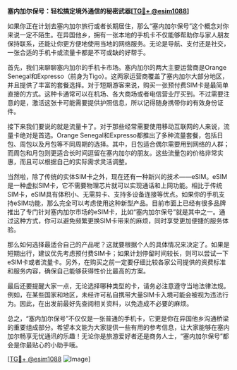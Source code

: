 **塞内加尔保号：轻松搞定境外通信的秘密武器[[TG💪+ @esim1088](https://t.me/s/esim1088)]**

如果你正在计划去塞内加尔旅行或者长期居住，那么“塞内加尔保号”这个概念对你来说一定不陌生。在异国他乡，拥有一张本地的手机卡不仅能够帮助你与家人朋友保持联系，还能让你更方便地使用当地的网络服务。无论是导航、支付还是社交，一张合适的手机卡或流量卡都是不可或缺的好帮手。

首先，我们来聊聊塞内加尔的手机卡市场。塞内加尔的两大主要运营商是Orange Senegal和Expresso（前身为Tigo）。这两家运营商覆盖了塞内加尔大部分地区，并且提供了丰富的套餐选择。对于短期游客来说，购买一张预付费SIM卡是最简单直接的方式。这种卡通常可以在机场、各大商场或者电信营业厅买到。不过需要注意的是，激活这张卡可能需要提供护照信息，所以记得随身携带你的有效身份证件。

接下来我们要说的就是流量卡了。对于那些经常需要使用移动互联网的人来说，流量卡绝对是首选。Orange Senegal和Expresso都推出了多种流量套餐，包括日包、周包以及月包等不同周期的选择。其中，日包适合偶尔需要用到网络的人群；而周包和月包则更适合长时间逗留在塞内加尔的朋友。这些流量包的价格非常实惠，而且可以根据自己的实际需求灵活调整。

当然啦，除了传统的实体SIM卡之外，现在还有一种新兴的技术——eSIM。eSIM是一种虚拟SIM卡，它不需要物理芯片就可以实现通话和上网功能。相比于传统SIM卡，eSIM具有体积小、无需剪卡、支持多设备连接等优点。如果你的手机支持eSIM功能，那么完全可以考虑使用这种新型产品。目前市面上已经有很多品牌推出了专门针对塞内加尔市场的eSIM卡，比如“塞内加尔保号”就是其中之一。通过这种方式，你可以避免频繁更换SIM卡带来的麻烦，同时享受更加便捷的服务体验。

那么如何选择最适合自己的产品呢？这就要根据个人的具体情况来决定了。如果是短期出行，建议优先考虑预付费SIM卡；如果计划停留时间较长，则可以尝试一下eSIM卡或者流量卡。另外，在购买之前一定要仔细比较各家公司提供的资费标准和服务内容，确保自己能够获得性价比最高的方案。

最后还要提醒大家一点，无论选择哪种类型的卡，请务必注意遵守当地法律法规。例如，在某些国家和地区，未经许可私自携带大量SIM卡入境可能会被视为违法行为。因此，在出发前最好先查阅相关资料，以免造成不必要的麻烦。

总之，“塞内加尔保号”不仅仅是一张普通的手机卡，它更是你在异国他乡沟通桥梁的重要组成部分。希望本文能为大家提供一些有用的参考信息，让大家能够在塞内加尔畅享无忧通讯的乐趣！无论你是旅游爱好者还是商务人士，“塞内加尔保号”都会是你最贴心的小助手哦。

[[TG💪+ @esim1088](https://t.me/s/esim1088) ![Image](https://i.postimg.cc/4NQfJmqS/Snipaste-2025-05-13-00-14-12.png)]